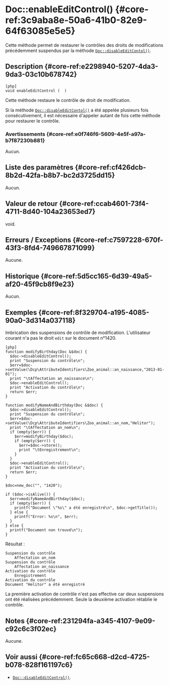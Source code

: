 # Doc::enableEditControl() {#core-ref:3c9aba8e-50a6-41b0-82e9-64f63085e5e5}

<div class="short-description" markdown="1">

Cette méthode permet de restaurer le contrôles des droits de modifications
précédemment suspendus par la méthode [`Doc::disableEditContol()`][disable].

</div>

## Description {#core-ref:e2298940-5207-4da3-9da3-03c10b678742}

    [php]
    void enableEditControl (  )


Cette méthode restaure le contrôle de droit de modification.

Si la méthode [`Doc::disableEditContol()`][disable] a été appelée plusieurs fois
consécutivement, il est nécessaire d'appeler autant de fois cette méthode pour
restaurer le contrôle.

### Avertissements {#core-ref:e0f746f6-5609-4e5f-a97a-b7f87230b881}

Aucun.

## Liste des paramètres {#core-ref:cf426dcb-8b2d-42fa-b8b7-bc2d3725dd15}

Aucun.

## Valeur de retour {#core-ref:ccab4601-73f4-4711-8d40-104a23653ed7}

void.

## Erreurs / Exceptions {#core-ref:c7597228-670f-43f3-8fd4-749667871099}

Aucune.

## Historique {#core-ref:5d5cc165-6d39-49a5-af20-45f9cb8f9e23}

Aucun.

## Exemples {#core-ref:8f329704-a195-4085-90a0-3d314a037118}

Imbrication des suspensions de contrôle de modification.
L'utilisateur courant n'a pas le droit `edit` sur le document n°1420.

    [php]
    function modifyBirthday(Doc &$doc) {
      $doc->disableEditControl();
      print "Suspension du contrôle\n";
      $err=$doc->setValue(\Dcp\AttributeIdentifiers\Zoo_animal::an_naissance,"2013-01-01");    
      print "\tAffectation an_naissance\n";
      $doc->enableEditControl();
      print "Activation du contrôle\n";
      return $err;
    }
    
    function modifyNameAndBirthday(Doc &$doc) {
      $doc->disableEditControl();
      print "Suspension du contrôle\n";
      $err=$doc->setValue(\Dcp\AttributeIdentifiers\Zoo_animal::an_nom,"Helitor");    
      print "\tAffectation an_nom\n";
      if (empty($err)) {
        $err=modifyBirthday($doc);
        if (empty($err)) {
          $err=$doc->store();  
          print "\tEnregistrement\n";
        }
      }
      $doc->enableEditControl();
      print "Activation du contrôle\n";
      return $err;
    }
    
    $doc=new_doc("", "1420");
    
    if ($doc->isAlive()) {
      $err=modifyNameAndBirthday($doc);
      if (empty($err)) {
        printf("Document \"%s\" a été enregistré\n", $doc->getTitle());
      } else {
        printf("Error: %s\n", $err);
      }
    } else {
      printf("Document non trouvé\n");
    }


Résultat :

    Suspension du contrôle
        Affectation an_nom
    Suspension du contrôle
        Affectation an_naissance
    Activation du contrôle
        Enregistrement
    Activation du contrôle
    Document "Helitor" a été enregistré


La première activation de contrôle n'est pas effective car deux suspensions ont
été réalisées précédemment. Seule la deuxième activation rétablie le contrôle.

## Notes {#core-ref:231294fa-a345-4107-9e09-c92c6c3f02ec}

Aucune.

## Voir aussi {#core-ref:fc65c668-d2cd-4725-b078-828f161197c6}

*   [`Doc::disableEditControl()`][disable].

<!-- links -->
[acldoc]:       #core-ref:a99dcc5f-f42f-4574-bbfa-d7bb0573c95d
[setvalue]:     #core-ref:febc397f-e629-4d47-955d-27cab8f4ed2f
[store]:        #core-ref:b8540d13-ece6-4e9e-9b72-6a56bca9da12
[revise]:       #core-ref:882e3730-0483-4dbc-9b9d-0d0b5cc31d38
[disable]:      #core-ref:b9844f4b-3e5c-4bbe-98ae-e71a4ba17239